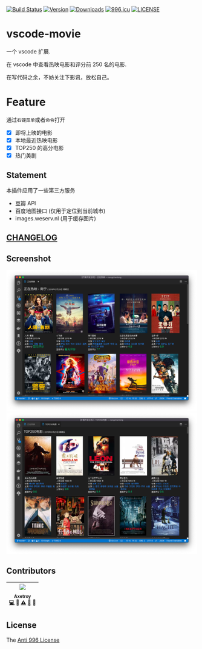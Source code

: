 [![Build Status](https://travis-ci.com/axetroy/vscode-movie?branch=master)](https://travis-ci.com/axetroy/vscode-open-in-browser)
[![Version](https://vsmarketplacebadge.apphb.com/version/axetroy.vscode-movie)](https://marketplace.visualstudio.com/items?itemName=axetroy.vscode-open-in-browser)
[![Downloads](https://vsmarketplacebadge.apphb.com/downloads/axetroy.vscode-movie)](https://marketplace.visualstudio.com/items?itemName=axetroy.vscode-open-in-browser)
[![996.icu](https://img.shields.io/badge/link-996.icu-red.svg)](https://996.icu)
[![LICENSE](https://img.shields.io/badge/license-Anti%20996-blue.svg)](https://github.com/996icu/996.ICU/blob/master/LICENSE)

# vscode-movie

一个 vscode 扩展.

在 vscode 中查看热映电影和评分前 250 名的电影.

在写代码之余，不妨关注下影讯，放松自己。

# Feature

通过`右键菜单`或者`命令`打开

- [x] 即将上映的电影
- [x] 本地最近热映电影
- [x] TOP250 的高分电影
- [x] 热门美剧

## Statement

本插件应用了一些第三方服务

- 豆瓣 API
- 百度地图接口 (仅用于定位到当前城市)
- images.weserv.nl (用于缓存图片)

## [CHANGELOG](https://github.com/axetroy/vscode-movie/blob/master/CHANGELOG.md)

## Screenshot

![Screenshot](https://github.com/axetroy/vscode-movie/raw/master/screenshot-1.png)
![Screenshot](https://github.com/axetroy/vscode-movie/raw/master/screenshot-2.png)

## Contributors

<!-- ALL-CONTRIBUTORS-LIST:START - Do not remove or modify this section -->

| [<img src="https://avatars1.githubusercontent.com/u/9758711?v=3" width="100px;"/><br /><sub>Axetroy</sub>](http://axetroy.github.io)<br />[💻](https://github.com/axetroy/vscode-movie/commits?author=axetroy) 🔌 [⚠️](https://github.com/axetroy/vscode-movie/commits?author=axetroy) [🐛](https://github.com/axetroy/vscode-movie/issues?q=author%3Aaxetroy) 🎨 |
| :---------------------------------------------------------------------------------------------------------------------------------------------------------------------------------------------------------------------------------------------------------------------------------------------------------------------------------------------------------------: |


<!-- ALL-CONTRIBUTORS-LIST:END -->

## License

The [Anti 996 License](https://github.com/axetroy/vscode-movie/blob/master/LICENSE)

